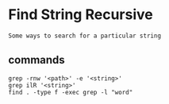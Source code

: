 # Find String Recursive

    Some ways to search for a particular string
    
## commands
    
    grep -rnw '<path>' -e '<string>'
    grep ilR '<string>'
    find . -type f -exec grep -l "word"